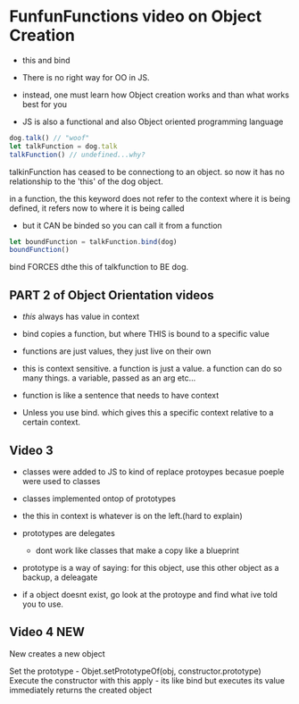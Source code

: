 # FunfunFunctions video on Object Creation

* this and bind

* There is no right way for OO in JS.

* instead, one must learn how Object creation works and than what works best for you

* JS is also a functional and also Object oriented programming language

```js
dog.talk() // "woof"
let talkFunction = dog.talk
talkFunction() // undefined...why?
```

talkinFunction has ceased to be connectiong to an object. so now it has no relationship to the 'this' of the dog object.

in a function, the this keyword does not refer to the context where it is being defined, it refers now to where it is being called

* but it CAN be binded so you can call it from a function

```js
let boundFunction = talkFunction.bind(dog)
boundFunction()
```

bind FORCES dthe this of talkfunction to BE dog.

## PART 2 of Object Orientation videos

* _this_ always has value in context

* bind copies a function, but where THIS is bound to a specific value

* functions are just values, they just live on their own

* this is context sensitive. a function is just a value. a function can do so many things. a variable, passed as an arg etc...

* function is like a sentence that needs to have context

* Unless you use bind. which gives this a specific context relative to a certain context.

## Video 3

* classes were added to JS to kind of replace protoypes becasue poeple were used to classes

* classes implemented ontop of prototypes

* the this in context is whatever is on the left.(hard to explain)

* prototypes are delegates
  * dont work like classes that make a copy like a blueprint

* prototype is a way of saying: for this object, use this other object as a backup, a deleagate

* if a object doesnt exist, go look at the protoype and find what ive told you to use.

## Video 4 NEW

New creates a new object

Set the prototype - Objet.setPrototypeOf(obj, constructor.prototype)
Execute the constructor with this
apply - its like bind but executes its value immediately
returns the created object